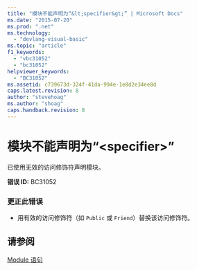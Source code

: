 ```yaml
---
title: "模块不能声明为“&lt;specifier&gt;” | Microsoft Docs"
ms.date: "2015-07-20"
ms.prod: ".net"
ms.technology: 
  - "devlang-visual-basic"
ms.topic: "article"
f1_keywords: 
  - "vbc31052"
  - "bc31052"
helpviewer_keywords: 
  - "BC31052"
ms.assetid: c739673d-324f-41da-994e-1e8d2e34ee8d
caps.latest.revision: 8
author: "stevehoag"
ms.author: "shoag"
caps.handback.revision: 8
---
```

# 模块不能声明为“&lt;specifier&gt;”
已使用无效的访问修饰符声明模块。  
  
 **错误 ID:**  BC31052  
  
### 更正此错误  
  
-   用有效的访问修饰符（如 `Public` 或 `Friend`）替换该访问修饰符。  
  
## 请参阅  
 [Module 语句](../../visual-basic/language-reference/statements/module-statement.md)